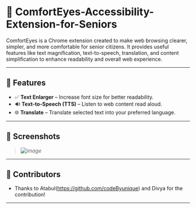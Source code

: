 # 🧓 ComfortEyes-Accessibility-Extension-for-Seniors

ComfortEyes is a Chrome extension created to make web browsing clearer, simpler, and more comfortable for senior citizens. It provides useful features like text magnification, text-to-speech, translation, and content simplification to enhance readability and overall web experience.

---

## 🚀 Features

- ✅ **Text Enlarger** – Increase font size for better readability.
- 🔊 **Text-to-Speech (TTS)** – Listen to web content read aloud.
- 🌐 **Translate** – Translate selected text into your preferred language.

---

## 📸 Screenshots

> *![image](https://github.com/user-attachments/assets/eb69a454-2c57-44c3-8132-05ad1f1c9943)*
---
## 👥 Contributors

- Thanks to Atabul(https://github.com/codeByunique) and Divya for the contribution!
---

